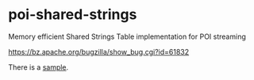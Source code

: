# poi-shared-strings
Memory efficient Shared Strings Table implementation for POI streaming

https://bz.apache.org/bugzilla/show_bug.cgi?id=61832

There is a [sample](https://github.com/pjfanning/poi-shared-strings-sample).
